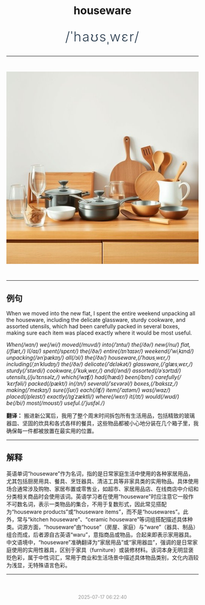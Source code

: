 <div align="center">

# houseware

<div style="margin: 30px 0;">
<h1 style="font-size: 2.5em; font-weight: 300; letter-spacing: 2px; margin: 0; color: #2c3e50;">
/ˈhaʊsˌwɛr/
</h1>
</div>

</div>

---

<div align="center" style="margin: 40px 0;">

![houseware](images/houseware.png)

</div>

---

## 例句

When we moved into the new flat, I spent the entire weekend unpacking all the houseware, including the delicate glassware, sturdy cookware, and assorted utensils, which had been carefully packed in several boxes, making sure each item was placed exactly where it would be most useful.

*When(/wɪn/) we(/wi/) moved(/muvd/) into(/ˈɪntu/) the(/ðə/) new(/nu/) flat,(/flæt,/) I(/aɪ/) spent(/spɛnt/) the(/ðə/) entire(/ɪnˈtaɪər/) weekend(/ˈwiˌkɪnd/) unpacking(/ənˈpækɪŋ/) all(/ɔl/) the(/ðə/) houseware,(/ˈhaʊsˌwɛr,/) including(/ˌɪnˈkludɪŋ/) the(/ðə/) delicate(/ˈdɛləkət/) glassware,(/ˈglæsˌwɛr,/) sturdy(/ˈstərdi/) cookware,(/ˈkʊkˌwɛr,/) and(/ənd/) assorted(/əˈsɔrtɪd/) utensils,(/juˈtɛnsəlz,/) which(/wɪʧ/) had(/hæd/) been(/bɪn/) carefully(/ˈkɛrfəli/) packed(/pækt/) in(/ɪn/) several(/ˈsɛvərəl/) boxes,(/ˈbɑksɪz,/) making(/ˈmeɪkɪŋ/) sure(/ʃʊr/) each(/iʧ/) item(/ˈaɪtəm/) was(/wɑz/) placed(/pleɪst/) exactly(/ɪgˈzæktli/) where(/wɛr/) it(/ɪt/) would(/wʊd/) be(/bi/) most(/moʊst/) useful.(/ˈjusfəl./)*

**翻译：** 搬进新公寓后，我用了整个周末时间拆包所有生活用品，包括精致的玻璃器皿、坚固的炊具和各式各样的餐具，这些物品都被小心地分装在几个箱子里，我确保每一件都被放置在最实用的位置。

---

## 解释

英语单词“houseware”作为名词，指的是日常家庭生活中使用的各种家居用品，尤其包括厨房用具、餐具、烹饪器具、清洁工具等非家具类的实用物品。具体使用场合通常涉及购物、家居布置或零售业，如超市、家居用品店、在线商店中介绍和分类相关商品时会使用该词。英语学习者在使用“houseware”时应注意它一般作不可数名词，表示一类物品的集合，不用于复数形式，因此常见搭配为“houseware products”或“houseware items”，而不是“housewares”。此外，常与“kitchen houseware”、“ceramic houseware”等词组搭配描述具体种类。词源方面，“houseware”由“house”（房屋、家庭）与“ware”（器具、制品）组合而成，后者源自古英语“waru”，意指商品或物品，合起来即表示家用器具。中文语境中，“houseware”准确翻译为“家居用品”或“家用器皿”，强调的是日常家庭使用的实用性器具，区别于家具（furniture）或装修材料。该词本身无明显褒贬色彩，属于中性词汇，常用于商业和生活场景中描述具体物品类别，文化内涵较为浅显，无特殊语言色彩。


---

<div align="center" style="margin-top: 50px;">
<small style="color: #999; font-size: 0.9em;">2025-07-17 06:22:40</small>
</div>
